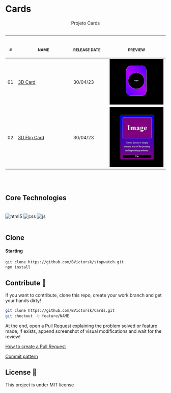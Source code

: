 # Cards

<p align="center">
    Projeto Cards
    <br>
    <br>
    <table>
        <thead>
            <tr>
                <th align="center">
                    <img width="20" height="1"> 
                    <p>
                        <small>#</small>
                    </p>
                </th>
                <th align="center">
                    <img width="300" height="1"> 
                    <p> 
                        <small>
                            NAME
                        </small>
                    </p>
                </th>
                <th align="left">
                    <img width="140" height="1">
                    <p align="left"> 
                        <small>
                        RELEASE DATE
                        </small>
                    </p>
                </th>
                <th align="center">
                    <img width="201" height="1">
                    <p align="center"> 
                        <small>
                        PREVIEW
                        </small>
                    </p>
                </th>
            </tr>
        </thead>
        <tbody>
            <tr>
                <td>01</td>
                <td><a href="01">3D Card </a></td>
                <td>30/04/23</td>
                <td align="center">
                <a href="01"><img width="300px" src="3D_Card/assets/3dCard.gif" /></a></td>
            </tr>
            <tr>
                <td>02</td>
                <td><a href="02">3D Flip Card</a></td>
                <td>30/04/23</td>
                <td align="center"><a href="02"><img width="300px" src="3D_Flip_Card/assets/Flip.gif" /></a></td>
            </tr>
        </tbody>
    </table>
</p>

<br/>
<br/>

## Core Technologies
<br/>
<div style="display: inline_block">
  <img align="center" alt="html5" src="https://img.shields.io/badge/HTML5-FF5900?style=for-the-badge&logo=html5&logoColor=white" />
  <img align="center" alt="css" src="https://img.shields.io/badge/CSS3-009DEB?style=for-the-badge&logo=css3&logoColor=white" />
  <img align="center" alt="js" src="https://img.shields.io/badge/JavaScript-F7DF1E?style=for-the-badge&logo=javascript&logoColor=black" />
</div>

<br/>


<h2 id="clone">Clone</h2>

<h4>Starting</h4>

```
git clone https://github.com/BVictorsk/stopwatch.git
npm install
```


<h2 id="contribute">Contribute 🚀</h2>

If you want to contribute, clone this repo, create your work branch and get your hands dirty!

```bash
git clone https://github.com/BVictorsk/Cards.git
git checkout -b feature/NAME
```

 At the end, open a Pull Request explaining the problem solved or feature made, if exists, append screenshot of visual modifications and wait for the review!

[How to create a Pull Request](https://www.atlassian.com/br/git/tutorials/making-a-pull-request)

[Commit pattern](https://gist.github.com/joshbuchea/6f47e86d2510bce28f8e7f42ae84c716)


<h2 id="license">License 📃 </h2>

This project is under MIT license
